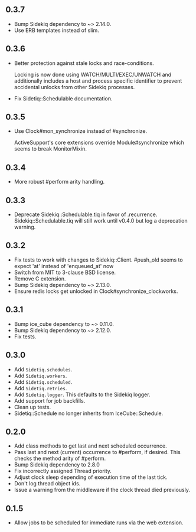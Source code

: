 0.3.7
-----

- Bump Sidekiq dependency to ~> 2.14.0.
- Use ERB templates instead of slim.

0.3.6
-----

- Better protection against stale locks and race-conditions.

  Locking is now done using WATCH/MULTI/EXEC/UNWATCH and additionally
  includes a host and process specific identifier to prevent accidental
  unlocks from other Sidekiq processes.

- Fix Sidetiq::Schedulable documentation.

0.3.5
-----

- Use Clock#mon_synchronize instead of #synchronize.

  ActiveSupport's core extensions override Module#synchronize which seems to
  break MonitorMixin.

0.3.4
-----

- More robust #perform arity handling.

0.3.3
-----

- Deprecate Sidekiq::Schedulable.tiq in favor of .recurrence.
  Sidekiq::Schedulable.tiq will still work until v0.4.0 but log
  a deprecation warning.

0.3.2
-----

- Fix tests to work with changes to Sidekiq::Client.
  #push_old seems to expect 'at' instead of 'enqueued_at' now
- Switch from MIT to 3-clause BSD license.
- Remove C extension.
- Bump Sidekiq dependency to ~> 2.13.0.
- Ensure redis locks get unlocked in Clock#synchronize_clockworks.

0.3.1
-----

- Bump ice_cube dependency to ~> 0.11.0.
- Bump Sidekiq dependency to ~> 2.12.0.
- Fix tests.

0.3.0
-----

- Add `Sidetiq.schedules`.
- Add `Sidetiq.workers`.
- Add `Sidetiq.scheduled`.
- Add `Sidetiq.retries`.
- Add `Sidetiq.logger`. This defaults to the Sidekiq logger.
- Add support for job backfills.
- Clean up tests.
- Sidetiq::Schedule no longer inherits from IceCube::Schedule.

0.2.0
-----

- Add class methods to get last and next scheduled occurrence.
- Pass last and next (current) occurrence to #perform, if desired.
  This checks the method arity of #perform.
- Bump Sidekiq dependency to 2.8.0
- Fix incorrectly assigned Thread priority.
- Adjust clock sleep depending of execution time of the last tick.
- Don't log thread object ids.
- Issue a warning from the middleware if the clock thread died previously.

0.1.5
-----

- Allow jobs to be scheduled for immediate runs via the web extension.
